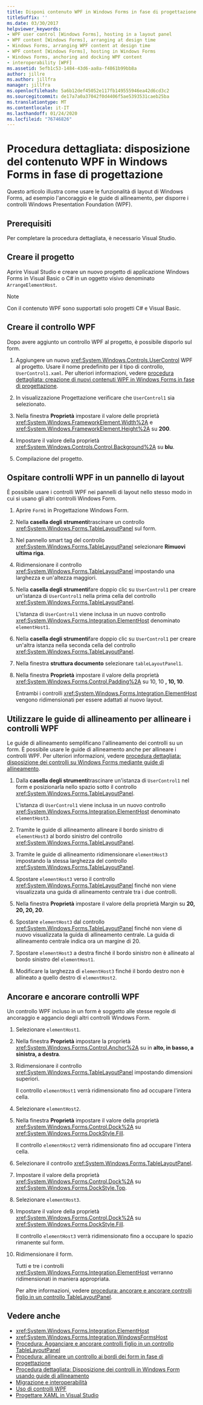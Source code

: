 ```yaml
---
title: Disponi contenuto WPF in Windows Forms in fase di progettazione
titleSuffix: ''
ms.date: 03/30/2017
helpviewer_keywords:
- WPF user control [Windows Forms], hosting in a layout panel
- WPF content [Windows Forms], arranging at design time
- Windows Forms, arranging WPF content at design time
- WPF content [Windows Forms], hosting in Windows Forms
- Windows Forms, anchoring and docking WPF content
- interoperability [WPF]
ms.assetid: 5efb1c53-1484-43d6-aa8a-f4861b99bb8a
author: jillre
ms.author: jillfra
manager: jillfra
ms.openlocfilehash: 5a6b12def45052e117fb149555946ea42d6cd3c2
ms.sourcegitcommit: de17a7a0a37042f0d4406f5ae5393531caeb25ba
ms.translationtype: MT
ms.contentlocale: it-IT
ms.lasthandoff: 01/24/2020
ms.locfileid: "76746826"
---
```

# <a name="walkthrough-arrange-wpf-content-on-windows-forms-at-design-time"></a>Procedura dettagliata: disposizione del contenuto WPF in Windows Forms in fase di progettazione

Questo articolo illustra come usare le funzionalità di layout di Windows Forms, ad esempio l'ancoraggio e le guide di allineamento, per disporre i controlli Windows Presentation Foundation (WPF).

## <a name="prerequisites"></a>Prerequisiti

Per completare la procedura dettagliata, è necessario Visual Studio.

## <a name="create-the-project"></a>Creare il progetto

Aprire Visual Studio e creare un nuovo progetto di applicazione Windows Forms in Visual Basic o C# in un oggetto visivo denominato `ArrangeElementHost`.

> [!NOTE]
> Con il contenuto WPF sono supportati solo progetti C# e Visual Basic.

## <a name="create-the-wpf-control"></a>Creare il controllo WPF

Dopo avere aggiunto un controllo WPF al progetto, è possibile disporlo sul form.

1. Aggiungere un nuovo <xref:System.Windows.Controls.UserControl> WPF al progetto. Usare il nome predefinito per il tipo di controllo, `UserControl1.xaml`. Per ulteriori informazioni, vedere [procedura dettagliata: creazione di nuovi contenuti WPF in Windows Forms in fase di progettazione](walkthrough-creating-new-wpf-content-on-windows-forms-at-design-time.md).

2. In visualizzazione Progettazione verificare che `UserControl1` sia selezionato.

3. Nella finestra **Proprietà** impostare il valore delle proprietà <xref:System.Windows.FrameworkElement.Width%2A> e <xref:System.Windows.FrameworkElement.Height%2A> su **200**.

4. Impostare il valore della proprietà <xref:System.Windows.Controls.Control.Background%2A> su **blu**.

5. Compilazione del progetto.

## <a name="host-wpf-controls-in-a-layout-panel"></a>Ospitare controlli WPF in un pannello di layout

È possibile usare i controlli WPF nei pannelli di layout nello stesso modo in cui si usano gli altri controlli Windows Form.

1. Aprire `Form1` in Progettazione Windows Form.

2. Nella **casella degli strumenti**trascinare un controllo <xref:System.Windows.Forms.TableLayoutPanel> sul form.

3. Nel pannello smart tag del controllo <xref:System.Windows.Forms.TableLayoutPanel> selezionare **Rimuovi ultima riga**.

4. Ridimensionare il controllo <xref:System.Windows.Forms.TableLayoutPanel> impostando una larghezza e un'altezza maggiori.

5. Nella **casella degli strumenti**fare doppio clic su `UserControl1` per creare un'istanza di `UserControl1` nella prima cella del controllo <xref:System.Windows.Forms.TableLayoutPanel>.

   L'istanza di `UserControl1` viene inclusa in un nuovo controllo <xref:System.Windows.Forms.Integration.ElementHost> denominato `elementHost1`.

6. Nella **casella degli strumenti**fare doppio clic su `UserControl1` per creare un'altra istanza nella seconda cella del controllo <xref:System.Windows.Forms.TableLayoutPanel>.

7. Nella finestra **struttura documento** selezionare `tableLayoutPanel1`.

8. Nella finestra **Proprietà** impostare il valore della proprietà <xref:System.Windows.Forms.Control.Padding%2A> su 10, 10 **, 10, 10**.

   Entrambi i controlli <xref:System.Windows.Forms.Integration.ElementHost> vengono ridimensionati per essere adattati al nuovo layout.

## <a name="use-snaplines-to-align-wpf-controls"></a>Utilizzare le guide di allineamento per allineare i controlli WPF

Le guide di allineamento semplificano l'allineamento dei controlli su un form. È possibile usare le guide di allineamento anche per allineare i controlli WPF. Per ulteriori informazioni, vedere [procedura dettagliata: disposizione dei controlli su Windows Forms mediante guide di allineamento](../controls/walkthrough-arranging-controls-on-windows-forms-using-snaplines.md).

1. Dalla **casella degli strumenti**trascinare un'istanza di `UserControl1` nel form e posizionarla nello spazio sotto il controllo <xref:System.Windows.Forms.TableLayoutPanel>.

   L'istanza di `UserControl1` viene inclusa in un nuovo controllo <xref:System.Windows.Forms.Integration.ElementHost> denominato `elementHost3`.

2. Tramite le guide di allineamento allineare il bordo sinistro di `elementHost3` al bordo sinistro del controllo <xref:System.Windows.Forms.TableLayoutPanel>.

3. Tramite le guide di allineamento ridimensionare `elementHost3` impostando la stessa larghezza del controllo <xref:System.Windows.Forms.TableLayoutPanel>.

4. Spostare `elementHost3` verso il controllo <xref:System.Windows.Forms.TableLayoutPanel> finché non viene visualizzata una guida di allineamento centrale tra i due controlli.

5. Nella finestra **Proprietà** impostare il valore della proprietà Margin su **20, 20, 20, 20**.

6. Spostare `elementHost3` dal controllo <xref:System.Windows.Forms.TableLayoutPanel> finché non viene di nuovo visualizzata la guida di allineamento centrale. La guida di allineamento centrale indica ora un margine di 20.

7. Spostare `elementHost3` a destra finché il bordo sinistro non è allineato al bordo sinistro del `elementHost1`.

8. Modificare la larghezza di `elementHost3` finché il bordo destro non è allineato a quello destro di `elementHost2`.

## <a name="anchor-and-dock-wpf-controls"></a>Ancorare e ancorare controlli WPF

Un controllo WPF incluso in un form è soggetto alle stesse regole di ancoraggio e aggancio degli altri controlli Windows Form.

1. Selezionare `elementHost1`.

2. Nella finestra **Proprietà** impostare la proprietà <xref:System.Windows.Forms.Control.Anchor%2A> su in **alto, in basso, a sinistra, a destra**.

3. Ridimensionare il controllo <xref:System.Windows.Forms.TableLayoutPanel> impostando dimensioni superiori.

   Il controllo `elementHost1` verrà ridimensionato fino ad occupare l'intera cella.

4. Selezionare `elementHost2`.

5. Nella finestra **Proprietà** impostare il valore della proprietà <xref:System.Windows.Forms.Control.Dock%2A> su <xref:System.Windows.Forms.DockStyle.Fill>.

   Il controllo `elementHost2` verrà ridimensionato fino ad occupare l'intera cella.

6. Selezionare il controllo <xref:System.Windows.Forms.TableLayoutPanel>.

7. Impostare il valore della proprietà <xref:System.Windows.Forms.Control.Dock%2A> su <xref:System.Windows.Forms.DockStyle.Top>.

8. Selezionare `elementHost3`.

9. Impostare il valore della proprietà <xref:System.Windows.Forms.Control.Dock%2A> su <xref:System.Windows.Forms.DockStyle.Fill>.

   Il controllo `elementHost3` verrà ridimensionato fino a occupare lo spazio rimanente sul form.

10. Ridimensionare il form.

    Tutti e tre i controlli <xref:System.Windows.Forms.Integration.ElementHost> verranno ridimensionati in maniera appropriata.

    Per altre informazioni, vedere [procedura: ancorare e ancorare controlli figlio in un controllo TableLayoutPanel](../controls/how-to-anchor-and-dock-child-controls-in-a-tablelayoutpanel-control.md).

## <a name="see-also"></a>Vedere anche

- <xref:System.Windows.Forms.Integration.ElementHost>
- <xref:System.Windows.Forms.Integration.WindowsFormsHost>
- [Procedura: Agganciare e ancorare controlli figlio in un controllo TableLayoutPanel](../controls/how-to-anchor-and-dock-child-controls-in-a-tablelayoutpanel-control.md)
- [Procedura: allineare un controllo ai bordi dei form in fase di progettazione](../controls/how-to-align-a-control-to-the-edges-of-forms-at-design-time.md)
- [Procedura dettagliata: Disposizione dei controlli in Windows Form usando guide di allineamento](../controls/walkthrough-arranging-controls-on-windows-forms-using-snaplines.md)
- [Migrazione e interoperabilità](../../wpf/advanced/migration-and-interoperability.md)
- [Uso di controlli WPF](using-wpf-controls.md)
- [Progettare XAML in Visual Studio](/visualstudio/xaml-tools/designing-xaml-in-visual-studio)

